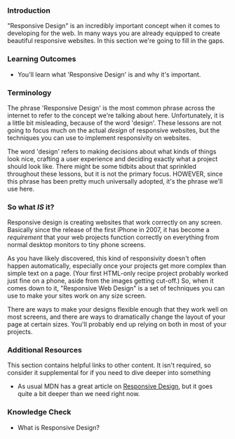 ### Introduction
"Responsive Design" is an incredibly important concept when it comes to developing for the web. In many ways you are already equipped to create beautiful responsive websites. In this section we're going to fill in the gaps.

### Learning Outcomes
* You'll learn what 'Responsive Design' is and why it's important.

### Terminology
The phrase 'Responsive Design' is the most common phrase across the internet to refer to the concept we're talking about here. Unfortunately, it is a little bit misleading, because of the word 'design'. These lessons are not going to focus much on the actual _design_ of responsive websites, but the techniques you can use to implement responsivity on websites.

The word 'design' refers to making decisions about what kinds of things look nice, crafting a user experience and deciding exactly what a project should look like. There might be some tidbits about that sprinkled throughout these lessons, but it is not the primary focus. HOWEVER, since this phrase has been pretty much universally adopted, it's the phrase we'll use here.

### So what _IS_ it?
Responsive design is creating websites that work correctly on any screen. Basically since the release of the first iPhone in 2007, it has become a _requirement_ that your web projects function correctly on everything from normal desktop monitors to tiny phone screens. 

As you have likely discovered, this kind of responsivity doesn't often happen automatically, especially once your projects get more complex than simple text on a page. (Your first HTML-only recipe project probably worked just fine on a phone, aside from the images getting cut-off.) So, when it comes down to it, "Responsive Web Design" is a set of techniques you can use to make your sites work on any size screen. 

There are ways to make your designs flexible enough that they work well on most screens, and there are ways to dramatically change the layout of your page at certain sizes. You'll probably end up relying on both in most of your projects.


### Additional Resources
This section contains helpful links to other content. It isn't required, so consider it supplemental for if you need to dive deeper into something

* As usual MDN has a great article on [Responsive Design](https://developer.mozilla.org/en-US/docs/Learn/CSS/CSS_layout/Responsive_Design), but it goes quite a bit deeper than we need right now.

### Knowledge Check
* What is Responsive Design?
